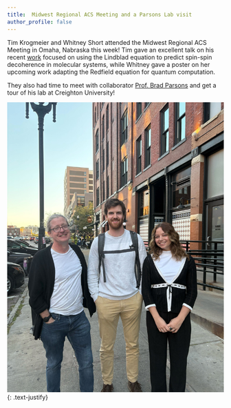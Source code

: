 ```yaml
---
title:  Midwest Regional ACS Meeting and a Parsons Lab visit
author_profile: false
---
```


Tim Krogmeier and Whitney Short attended the Midwest Regional ACS Meeting in Omaha, Nabraska this week! Tim gave an excellent talk on his recent
<a href="https://arxiv.org/abs/2408.08768">work</a> focused on using the Lindblad equation to predict spin-spin decoherence in molecular systems, while Whitney gave a poster on her upcoming work adapting the Redfield equation for quantum computation. 

They also had time to meet with collaborator <a href="https://www.creighton.edu/campus-directory/parsons-bradley-f">Prof. Brad Parsons</a> and get a tour of his lab at Creighton University!

 <img src="/assets/images/Parsons-Lab-Visit-October-2024.jpg" alt="">  
{: .text-justify}
